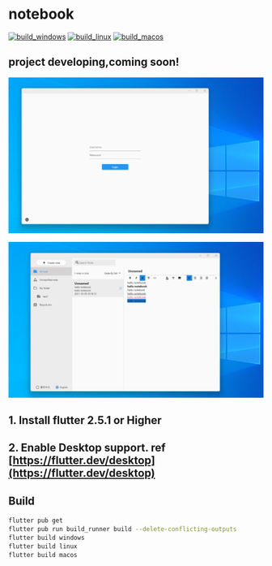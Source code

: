 # notebook

[![build_windows](https://github.com/henjue/notebook/actions/workflows/build_windows.yaml/badge.svg)](https://github.com/henjue/notebook/actions/workflows/build_windows.yaml)
[![build_linux](https://github.com/henjue/notebook/actions/workflows/build_linux.yaml/badge.svg)](https://github.com/henjue/notebook/actions/workflows/build_linux.yaml)
[![build_macos](https://github.com/henjue/notebook/actions/workflows/build_macos.yaml/badge.svg)](https://github.com/henjue/notebook/actions/workflows/build_macos.yaml)

## project developing,coming soon!

![img1](screenhots/img1.png)

![img2](screenhots/img2.png)

  
## 1. Install flutter 2.5.1 or Higher
## 2. Enable Desktop support. ref [https://flutter.dev/desktop](https://flutter.dev/desktop)

## Build

```bash
flutter pub get
flutter pub run build_runner build --delete-conflicting-outputs
flutter build windows
flutter build linux
flutter build macos
```